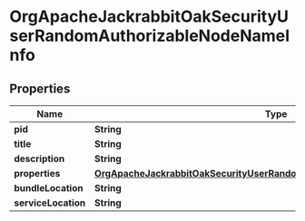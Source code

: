 

# OrgApacheJackrabbitOakSecurityUserRandomAuthorizableNodeNameInfo

## Properties

Name | Type | Description | Notes
------------ | ------------- | ------------- | -------------
**pid** | **String** |  |  [optional]
**title** | **String** |  |  [optional]
**description** | **String** |  |  [optional]
**properties** | [**OrgApacheJackrabbitOakSecurityUserRandomAuthorizableNodeNameProperties**](OrgApacheJackrabbitOakSecurityUserRandomAuthorizableNodeNameProperties.md) |  |  [optional]
**bundleLocation** | **String** |  |  [optional]
**serviceLocation** | **String** |  |  [optional]



